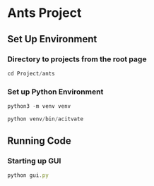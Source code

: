 # Ants Project
## Set Up Environment
### Directory to projects from the root page
```js
cd Project/ants
```
### Set up Python Environment
```js
python3 -m venv venv
```
```js
python venv/bin/acitvate
```
## Running Code
### Starting up GUI
```js
python gui.py
```
